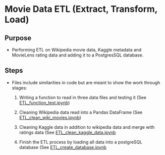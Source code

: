 # Movie Data ETL (Extract, Transform, Load)

## Purpose
- Performing ETL on Wikipedia movie data, Kaggle metadata and MovieLens rating data and adding it to a PostgresSQL database.

## Steps 
- Files include similarities in code but are meant to show the work through stages:
    1. Writing a function to read in three data files and testing it
    (See [ETL_function_test.ipynb](https://github.com/a-memme/Movie_Data_ETL/blob/main/ETL_function_test.ipynb))
    
    2. Cleaning Wikipedia data read into a Pandas DataFrame 
    (See [ETL_clean_wiki_movies.ipynb](https://github.com/a-memme/Movie_Data_ETL/blob/main/ETL_clean_wiki_movies.ipynb))
    
    3. Cleaning Kaggle data in addition to wikipedia data and merge with ratings data 
    (See [ETL_clean_kaggle_data.ipynb](https://github.com/a-memme/Movie_Data_ETL/blob/main/ETL_clean_kaggle_data.ipynb)
    
    4. Finish the ETL process by loading all data into a postgreSQL database 
    (See [ETL_create_database.ipynb](https://github.com/a-memme/Movie_Data_ETL/blob/main/ETL_create_database.ipynb)
